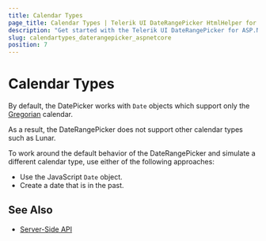 ```yaml
---
title: Calendar Types
page_title: Calendar Types | Telerik UI DateRangePicker HtmlHelper for ASP.NET Core
description: "Get started with the Telerik UI DateRangePicker for ASP.NET Core and learn how to work around the default calendar type implementation and simulate other calendar types."
slug: calendartypes_daterangepicker_aspnetcore
position: 7
---
```


# Calendar Types

By default, the DatePicker works with `Date` objects which support only the [Gregorian](https://en.wikipedia.org/wiki/Gregorian_calendar) calendar.

As a result, the DateRangePicker does not support other calendar types such as Lunar.

To work around the default behavior of the DateRangePicker and simulate a different calendar type, use either of the following approaches:

* Use the JavaScript `Date` object.
* Create a date that is in the past.

## See Also

* [Server-Side API](/api/daterangepicker)
